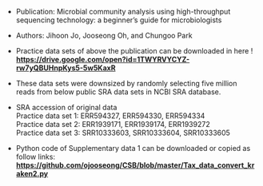 - Publication: Microbial community analysis using high-throughput sequencing technology: a beginner’s guide for microbiologists </br>
- Authors: Jihoon Jo, Jooseong Oh, and Chungoo Park </br>

- Practice data sets of above the publication can be downloaded in here ! </br>
<strong> https://drive.google.com/open?id=1TWYRVYCYZ-rw7yQBUHnpKys5-5w5KaxR </strong>

- These data sets were downsized by randomly selecting five million reads from below public SRA data sets in NCBI SRA database. </br>
- SRA accession of original data </br>
Practice data set 1: ERR594327, ERR594330, ERR594334 </br>
Practice data set 2: ERR1939171, ERR1939174, ERR1939272 </br>
Practice data set 3: SRR10333603, SRR10333604, SRR10333605 </br>

- Python code of Supplementary data 1 can be downloaded or copied as follow links: </br>
<strong> https://github.com/ojooseong/CSB/blob/master/Tax_data_convert_kraken2.py </strong>
